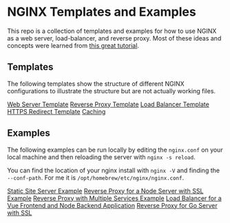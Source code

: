 # NGINX Templates and Examples

This repo is a collection of templates and examples for how to use NGINX as a web server, load-balancer, and reverse proxy. Most of these ideas and concepts were learned from [this great tutorial](https://www.youtube.com/watch?v=q8OleYuqntY&ab_channel=TechWorldwithNana).

## Templates

The following templates show the structure of different NGINX configurations to illustrate the structure but are not actually working files.

[Web Server Template](./server/)
[Reverse Proxy Template](./reverse-proxy/)
[Load Balancer Template](./load-balancer/)
[HTTPS Redirect Template](./http-to-https/)
[Caching](./caching/)

## Examples

The following examples can be run locally by editing the `nginx.conf` on your local machine and then reloading the server with `nginx -s reload`.

You can find the location of your nginx install with `nginx -V` and finding the `--conf-path`. For me it is `/opt/homebrew/etc/nginx/nginx.conf`.

[Static Site Server Example](./static-site-server/)
[Reverse Proxy for a Node Server with SSL Example](./node-example/)
[Reverse Proxy with Multiple Services Example](./docker-compose-multi-container/)
[Load Balancer for a Vue Frontend and Node Backend Application](./vue-node-example/)
[Reverse Proxy for Go Server with SSL](./go-example/)
